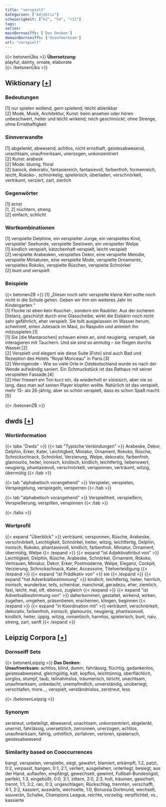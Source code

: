 ```yaml
---
title: "verspielt"
kategorien: ["Adjektiv"]
schwierigkeit: ["k2", "h4", "r12"]
tags:
series:
mainDornseiffs: ['Das Denken']
domainDornseiffs: ['Unaufmerksam']
url: "verspielt"
---
```


{{< betonenÜbs >}}
**Übersetzung:**  
playful, dainty, ornate, elaborate  
{{< /betonenÜbs >}}

## Wiktionary [[+](https://de.wiktionary.org/wiki/verspielt)]

### Bedeutungen
[1] nur spielen wollend, gern spielend; leicht ablenkbar  
[2] Mode, Musik, Architektur, Kunst: beim ansehen oder hören unbeschwert, heiter und leicht wirkend; reich geschmückt; ohne Strenge, ohne Ernsthaftigkeit  

### Sinnverwandte
[1] abgelenkt, abwesend, achtlos, nicht ernsthaft, geistesabwesend, unachtsam, unaufmerksam, unerzogen, unkonzentriert  
[2] Kunst: arabesk  
[2] Mode: blumig, floral  
[2] barock, dekorativ, fantasiereich, fantasievoll, farbenfroh, formenreich, leicht, Rokoko-, schnörkelig, spielerisch, überladen, verschnörkelt, verträumt, verziert, zart, zierlich  

### Gegenwörter
[1] ernst  
[1, 2] nüchtern, streng  
[2] einfach, schlicht  

### Wortkombinationen
[1] verspielte Delphine, ein verspielter Junge, ein verspieltes Kind, verspielte' Seehunde, verspielte Seelöwen, ein verspielter Welpe  
[1] kindlich verspielt, kätzchenhaft verspielt, leicht verspielt  
[2] verspielte Arabesken, verspieltes Dekor, eine verspielte Melodie, verspielte Miniaturen, eine verspielte Mode, verspielte Ornamente, verspieltes Rokoko, verspielte Rüschen, verspielte Schnörkel  
[2] bunt und verspielt  

### Beispiele
{{< betonenZB >}}
[1] „Dieser noch sehr verspielte kleine Kerl sollte noch nicht in die Schule gehen. Geben wir ihm ein weiteres Jahr im Kindergarten.“  
[1] Flocke ist eben kein Kuschel-, sondern ein Raubtier. Aus der sicheren Distanz, geschützt durch eine Glasscheibe, wirkt die Eisbärin noch nicht sehr gefährlich, eher verspielt. Sie tollt ausgelassen im Wasser herum, schwimmt, einen Jutesack im Maul, zu Rasputin und animiert ihn mitzuspielen.[1]  
[1] Sie [die Mantarochen] schauen einen an, sind neugierig, verspielt, sie interagieren mit Tauchern. Und sie sind so anmutig – sie fliegen durchs Wasser.[2]  
[2] Verspielt und elegant wie diese Suite [Foto] sind auch Bad und Rezeption des Hotels "Royal Monceau" in Paris.[3]  
[2] Wernigerode - Wie so viele Orte in Ostdeutschland wurde es nach der Wende aufwändig saniert. Ein Schmuckstück ist das Rathaus mit seiner verspielten Fassade.[4]  
[2] Hier frieeert ein Ton kurz ein, da wiederholt er sisisisich, aber nie so lang, dass man auf seinen Player klopfen wollte. Natürlich ist das verspielt, mehr 13- als 26-jährig, aber so schön verspielt, dass es schon Spaß macht.[5]  

{{< /betonenZB >}}


## dwds [[+](https://www.dwds.de/wb/verspielt)]

### Wortinformation
{{< tabs "Dwds" >}}
{{< tab "Typische Verbindungen" >}}
Arabeske, Dekor, Delphin, Erker, Kater, Leichtigkeit, Miniatur, Ornament, Rokoko, Rüsche, Schnickschnack, Schnörkel, Verzierung, Welpe, dekorativ, farbenfroh, glamourös, heiter, ironisch, kindisch, kindlich, leichtfertig, liebenswert, neugierig, phantasievoll, verschnörkelt, versponnen, verträumt, witzig, übermütig
{{< /tab >}}

{{< tab "alphabetisch vorangehend" >}}
Verspieler, verspielen, Verspiegelung, verspiegeln, versperren
{{< /tab >}}

{{< tab "alphabetisch vorangehend" >}}
Verspieltheit, verspießern, Verspießerung, verspillen, verspinnen
{{< /tab >}}

{{< /tabs >}}

### Wortprofil
{{< expand "Überblick" >}} verträumt, versponnen, Rüsche, Arabeske, verschnörkelt, Leichtigkeit, Schnörkel, heiter, witzig, leichtfertig, Delphin, ironisch, Rokoko, phantasievoll, kindlich, farbenfroh, Miniatur, Ornament, übermütig, Welpe {{< /expand >}}
{{< expand "ist Adjektivattribut von" >}} Leichtigkeit, Delphin, Rüsche, Arabeske, Schnörkel, Ornament, Rokoko, Vertrauen, Miniatur, Dekor, Erker, Postmoderne, Welpe, Eleganz, Cockpit, Verzierung, Schnickschnack, Kater, Accessoire, Titelverteidigung {{< /expand >}}
{{< expand "ist Prädikativ von" >}} sie {{< /expand >}}
{{< expand "hat Adverbialbestimmung" >}} kindlich, leichtfertig, heiter, herrlich, ironisch, wunderbar, teils, scheinbar, manchmal, geradezu, eher, ziemlich, fast, leicht, mal, oft, ebenso, zugleich {{< /expand >}}
{{< expand "ist Adverbialbestimmung von" >}} daherkommen, gestaltet, wirkend, wirken, zugehen, umgehen, präsentieren, erscheinen, klingen, beginnen {{< /expand >}}
{{< expand "in Koordination mit" >}} verträumt, verschnörkelt, dekorativ, farbenfroh, ironisch, glamourös, neugierig, phantasievoll, kindlich, heiter, üppig, witzig, romantisch, harmlos, spielerisch, bunt, naiv, streng, zart, sanft {{< /expand >}}

## Leipzig Corpora [[+](https://corpora.uni-leipzig.de/en/res?word=verspielt&corpusId=deu_newscrawl-public_2018)]

### Dornseiff Sets
{{< betonenLeipzig >}}
**Das Denken:**  
**Unaufmerksam:** achtlos, blind, dumm, fahrlässig, flüchtig, gedankenlos, geistesabwesend, gleichgültig, kalt, kopflos, leichtsinnig, oberflächlich, sorglos, stumpf, taub, teilnahmslos, träumerisch, töricht, unachtsam, unaufmerksam, unbedacht, unempfindlich, unverständig, unüberlegt, verschlafen, more..., verspielt, verständnislos, zerstreut, less  

{{< /betonenLeipzig >}}

### Synonym
zerstreut, unbeteiligt, abwesend, unachtsam, unkonzentriert, abgelenkt, unernst, fahrlässig, unersetzlich, zerronnen, unerzogen, achtlos, unaufmerksam, fahrig, unhöflich, zerfahren, verloren, spielerisch, geistesabwesend


### Similarity based on Cooccurrences
bangt, verspielen, verspielte, siegt, gewahrt, blamiert, erkämpft, 1:2, patzt, 0:2, verpasst, bangen, 0:1, 2:1, verliert, ausgeliehen, unterliegt, besiegt, aus der Hand, auflaufen, empfängt, gewechselt, gewinnt, Fußball-Bundesligist, perfekt, 1:3, eingebüßt, 0:0, 3:1, zittern, 2:0, 2:3, holt, träumen, gesichert, trennt, 1:1, 3:2, ran, 0:3, ungeschlagen, Rückschlag, trennten, verschafft, 4:1, 2:2, kassiert, auswärts, wechselte, 1:0, Borussia Dortmund, wechselt, souverän, Schalke, Champions League, reichte, vorzeitig, verpflichtet, vs., kassierte

